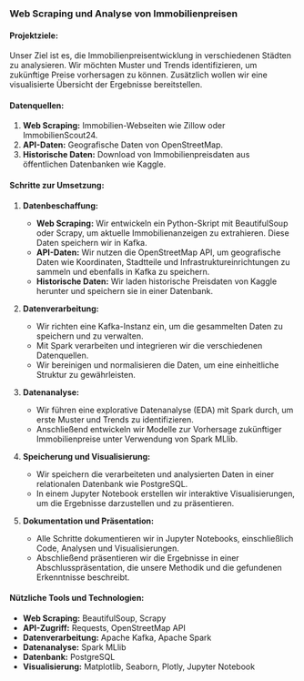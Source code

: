 ### Web Scraping und Analyse von Immobilienpreisen

#### Projektziele:
Unser Ziel ist es, die Immobilienpreisentwicklung in verschiedenen Städten zu analysieren. Wir möchten Muster und Trends identifizieren, um zukünftige Preise vorhersagen zu können. Zusätzlich wollen wir eine visualisierte Übersicht der Ergebnisse bereitstellen.

#### Datenquellen:
1. **Web Scraping:** Immobilien-Webseiten wie Zillow oder ImmobilienScout24.
2. **API-Daten:** Geografische Daten von OpenStreetMap.
3. **Historische Daten:** Download von Immobilienpreisdaten aus öffentlichen Datenbanken wie Kaggle.

#### Schritte zur Umsetzung:
1. **Datenbeschaffung:**
   - **Web Scraping:** Wir entwickeln ein Python-Skript mit BeautifulSoup oder Scrapy, um aktuelle Immobilienanzeigen zu extrahieren. Diese Daten speichern wir in Kafka.
   - **API-Daten:** Wir nutzen die OpenStreetMap API, um geografische Daten wie Koordinaten, Stadtteile und Infrastruktureinrichtungen zu sammeln und ebenfalls in Kafka zu speichern.
   - **Historische Daten:** Wir laden historische Preisdaten von Kaggle herunter und speichern sie in einer Datenbank.

2. **Datenverarbeitung:**
   - Wir richten eine Kafka-Instanz ein, um die gesammelten Daten zu speichern und zu verwalten.
   - Mit Spark verarbeiten und integrieren wir die verschiedenen Datenquellen.
   - Wir bereinigen und normalisieren die Daten, um eine einheitliche Struktur zu gewährleisten.

3. **Datenanalyse:**
   - Wir führen eine explorative Datenanalyse (EDA) mit Spark durch, um erste Muster und Trends zu identifizieren.
   - Anschließend entwickeln wir Modelle zur Vorhersage zukünftiger Immobilienpreise unter Verwendung von Spark MLlib.

4. **Speicherung und Visualisierung:**
   - Wir speichern die verarbeiteten und analysierten Daten in einer relationalen Datenbank wie PostgreSQL.
   - In einem Jupyter Notebook erstellen wir interaktive Visualisierungen, um die Ergebnisse darzustellen und zu präsentieren.

5. **Dokumentation und Präsentation:**
   - Alle Schritte dokumentieren wir in Jupyter Notebooks, einschließlich Code, Analysen und Visualisierungen.
   - Abschließend präsentieren wir die Ergebnisse in einer Abschlusspräsentation, die unsere Methodik und die gefundenen Erkenntnisse beschreibt.

#### Nützliche Tools und Technologien:
- **Web Scraping:** BeautifulSoup, Scrapy
- **API-Zugriff:** Requests, OpenStreetMap API
- **Datenverarbeitung:** Apache Kafka, Apache Spark
- **Datenanalyse:** Spark MLlib
- **Datenbank:** PostgreSQL
- **Visualisierung:** Matplotlib, Seaborn, Plotly, Jupyter Notebook
